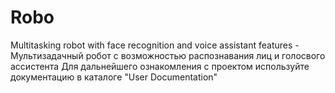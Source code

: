 # Robo
Multitasking robot with face recognition and voice assistant features - Мультизадачный робот с возможностью распознавания лиц и голосвого ассистента
Для дальнейшего ознакомления с проектом используйте документацию в каталоге "User Documentation" 
